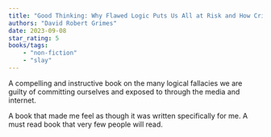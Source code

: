```yaml
---
title: "Good Thinking: Why Flawed Logic Puts Us All at Risk and How Critical Thinking Can Save the World"
authors: "David Robert Grimes"
date: 2023-09-08
star_rating: 5
books/tags:
    - "non-fiction"
    - "slay"
---
```


A compelling and instructive book on the many logical fallacies we are guilty of committing ourselves and exposed to through the media and internet. 

A book that made me feel as though it was written specifically for me. A must read book that very few people will read.  

<!--more-->